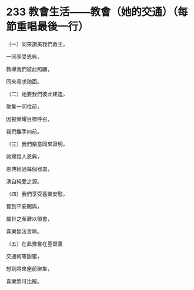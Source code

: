 # 233 教會生活——教會（她的交通）（每節重唱最後一行）

（一）同來讚美我們救主，

一同享受恩典，

教導我們彼此照顧，

同來尋求祂面。

（二）祂要我們彼此建造，

聚集一同往前，

因被榮耀目標呼召，

我們攜手向前。

（三）我們樂意同來證明，

祂賜每人恩典，

恩典經過每個器皿，

湧自純愛之源。

（四）我們享受喜樂安慰，

嘗到平安賜與，

屬世之輩難以領會，

喜樂無法言喻。

（五）在此豫嘗在基督裏

交通何等甜蜜，

想到將來座前聚集，

喜樂無可比擬。

